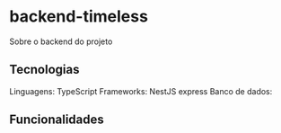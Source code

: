 # backend-timeless

Sobre o backend do projeto

## Tecnologias

Linguagens: TypeScript
Frameworks: NestJS express
Banco de dados:

## Funcionalidades